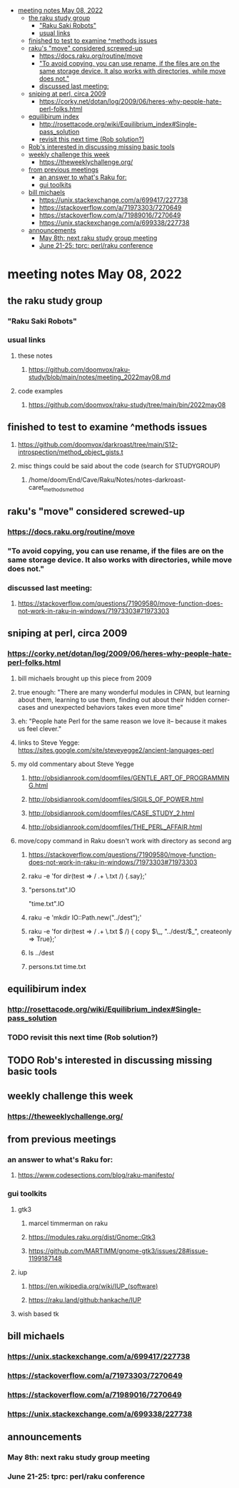 - [meeting notes May 08, 2022](#org33815bd)
  - [the raku study group](#org9a08490)
    - ["Raku Saki Robots"](#org78fee10)
    - [usual links](#org696c378)
  - [finished to test to examine ^methods issues](#orgd330b46)
  - [raku's "move" considered screwed-up](#org1019a21)
    - [<https://docs.raku.org/routine/move>](#org6feab02)
    - ["To avoid copying, you can use rename, if the files are on the same storage device. It also works with directories, while move does not."](#orgff4b021)
    - [discussed last meeting:](#orga21bd7b)
  - [sniping at perl, circa 2009](#org373e780)
    - [<https://corky.net/dotan/log/2009/06/heres-why-people-hate-perl-folks.html>](#org37cb99f)
  - [equilibirum index](#org4ec3fb1)
    - [<http://rosettacode.org/wiki/Equilibrium_index#Single-pass_solution>](#orgcbcda51)
    - [revisit this next time (Rob solution?)](#org30acd71)
  - [Rob's interested in discussing missing basic tools](#orgec99f4d)
  - [weekly challenge this week](#orge6098bc)
    - [<https://theweeklychallenge.org/>](#orgb98aefa)
  - [from previous meetings](#org389a854)
    - [an answer to what's Raku for:](#org58bcd3e)
    - [gui toolkits](#org8c696c0)
  - [bill michaels](#orgabd59f7)
    - [<https://unix.stackexchange.com/a/699417/227738>](#org7a47527)
    - [<https://stackoverflow.com/a/71973303/7270649>](#org10b5be4)
    - [<https://stackoverflow.com/a/71989016/7270649>](#org9310e7f)
    - [<https://unix.stackexchange.com/a/699338/227738>](#org2804d1c)
  - [announcements](#org004bad9)
    - [May 8th: next raku study group meeting](#org9eee63f)
    - [June 21-25: tprc: perl/raku conference](#orgb051b93)


<a id="org33815bd"></a>

# meeting notes May 08, 2022


<a id="org9a08490"></a>

## the raku study group


<a id="org78fee10"></a>

### "Raku Saki Robots"


<a id="org696c378"></a>

### usual links

1.  these notes

    1.  <https://github.com/doomvox/raku-study/blob/main/notes/meeting_2022may08.md>

2.  code examples

    1.  <https://github.com/doomvox/raku-study/tree/main/bin/2022may08>


<a id="orgd330b46"></a>

## finished to test to examine ^methods issues

1.  <https://github.com/doomvox/darkroast/tree/main/S12-introspection/method_object_gists.t>

2.  misc things could be said about the code (search for STUDYGROUP)

    1.  /home/doom/End/Cave/Raku/Notes/notes-darkroast-caret<sub>methods</sub><sub>method</sub>


<a id="org1019a21"></a>

## raku's "move" considered screwed-up


<a id="org6feab02"></a>

### <https://docs.raku.org/routine/move>


<a id="orgff4b021"></a>

### "To avoid copying, you can use rename, if the files are on the same storage device. It also works with directories, while move does not."


<a id="orga21bd7b"></a>

### discussed last meeting:

1.  <https://stackoverflow.com/questions/71909580/move-function-does-not-work-in-raku-in-windows/71973303#71973303>


<a id="org373e780"></a>

## sniping at perl, circa 2009


<a id="org37cb99f"></a>

### <https://corky.net/dotan/log/2009/06/heres-why-people-hate-perl-folks.html>

1.  bill michaels brought up this piece from 2009

2.  true enough: "There are many wonderful modules in CPAN, but learning about them, learning to use them, finding out about their hidden corner-cases and unexpected behaviors takes even more time"

3.  eh: "People hate Perl for the same reason we love it&#x2013; because it makes us feel clever."

4.  links to Steve Yegge: <https://sites.google.com/site/steveyegge2/ancient-languages-perl>

5.  my old commentary about Steve Yegge

    1.  <http://obsidianrook.com/doomfiles/GENTLE_ART_OF_PROGRAMMING.html>
    
    2.  <http://obsidianrook.com/doomfiles/SIGILS_OF_POWER.html>
    
    3.  <http://obsidianrook.com/doomfiles/CASE_STUDY_2.html>
    
    4.  <http://obsidianrook.com/doomfiles/THE_PERL_AFFAIR.html>

6.  move/copy command in Raku doesn't work with directory as second arg

    1.  <https://stackoverflow.com/questions/71909580/move-function-does-not-work-in-raku-in-windows/71973303#71973303>
    
    2.  raku -e 'for dir(test => / .+ \\.txt /) {.say};'
    
    3.  "persons.txt".IO
    
        "time.txt".IO
    
    4.  raku -e 'mkdir IO::Path.new("../dest");'
    
    5.  raku -e 'for dir(test => / .+ \\.txt $ /) { copy $\_, "../dest/$\_", createonly => True};'
    
    6.  ls ../dest
    
    7.  persons.txt time.txt


<a id="org4ec3fb1"></a>

## equilibirum index


<a id="orgcbcda51"></a>

### <http://rosettacode.org/wiki/Equilibrium_index#Single-pass_solution>


<a id="org30acd71"></a>

### TODO revisit this next time (Rob solution?)


<a id="orgec99f4d"></a>

## TODO Rob's interested in discussing missing basic tools


<a id="orge6098bc"></a>

## weekly challenge this week


<a id="orgb98aefa"></a>

### <https://theweeklychallenge.org/>


<a id="org389a854"></a>

## from previous meetings


<a id="org58bcd3e"></a>

### an answer to what's Raku for:

1.  <https://www.codesections.com/blog/raku-manifesto/>


<a id="org8c696c0"></a>

### gui toolkits

1.  gtk3

    1.  marcel timmerman on raku
    
    2.  <https://modules.raku.org/dist/Gnome::Gtk3>
    
    3.  <https://github.com/MARTIMM/gnome-gtk3/issues/28#issue-1199187148>

2.  iup

    1.  <https://en.wikipedia.org/wiki/IUP_(software)>
    
    2.  <https://raku.land/github:hankache/IUP>

3.  wish based tk


<a id="orgabd59f7"></a>

## bill michaels


<a id="org7a47527"></a>

### <https://unix.stackexchange.com/a/699417/227738>


<a id="org10b5be4"></a>

### <https://stackoverflow.com/a/71973303/7270649>


<a id="org9310e7f"></a>

### <https://stackoverflow.com/a/71989016/7270649>


<a id="org2804d1c"></a>

### <https://unix.stackexchange.com/a/699338/227738>


<a id="org004bad9"></a>

## announcements


<a id="org9eee63f"></a>

### May 8th: next raku study group meeting


<a id="orgb051b93"></a>

### June 21-25: tprc: perl/raku conference
